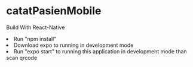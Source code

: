 # catatPasienMobile
Build With React-Native
<li>
  Run "npm install"
</li>
<li>
  Download expo to running in development mode
</li>
<li>
  Run "expo start" to running this application in development mode than scan qrcode
</li>
